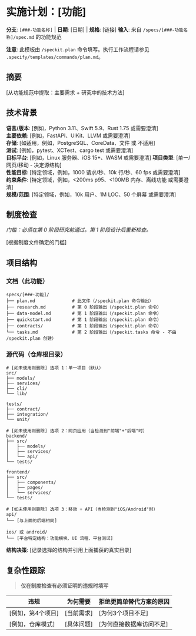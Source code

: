 # 实施计划：[功能]

**分支**: `[###-功能名称]` | **日期**: [日期] | **规格**: [链接]
**输入**: 来自 `/specs/[###-功能名称]/spec.md` 的功能规范

**注意**: 此模板由 `/speckit.plan` 命令填写。执行工作流程请参见 `.specify/templates/commands/plan.md`。

## 摘要

[从功能规范中提取：主要需求 + 研究中的技术方法]

## 技术背景

<!--
  需要操作：用项目的技术详细信息替换此部分的内容。
  这里的结构以建议性质呈现，用于指导迭代过程。
-->

**语言/版本**: [例如，Python 3.11、Swift 5.9、Rust 1.75 或需要澄清]  
**主要依赖**: [例如，FastAPI、UIKit、LLVM 或需要澄清]  
**存储**: [如适用，例如，PostgreSQL、CoreData、文件 或 不适用]  
**测试**: [例如，pytest、XCTest、cargo test 或需要澄清]  
**目标平台**: [例如，Linux 服务器、iOS 15+、WASM 或需要澄清]
**项目类型**: [单一/网页/移动 - 决定源结构]  
**性能目标**: [特定领域，例如，1000 请求/秒、10k 行/秒、60 fps 或需要澄清]  
**约束条件**: [特定领域，例如，<200ms p95、<100MB 内存、离线功能 或需要澄清]  
**规模/范围**: [特定领域，例如，10k 用户、1M LOC、50 个屏幕 或需要澄清]

## 制度检查

*门槛：必须在第 0 阶段研究前通过。第 1 阶段设计后重新检查。*

[根据制度文件确定的门槛]

## 项目结构

### 文档（此功能）

```text
specs/[###-功能]/
├── plan.md              # 此文件（/speckit.plan 命令输出）
├── research.md          # 第 0 阶段输出（/speckit.plan 命令）
├── data-model.md        # 第 1 阶段输出（/speckit.plan 命令）
├── quickstart.md        # 第 1 阶段输出（/speckit.plan 命令）
├── contracts/           # 第 1 阶段输出（/speckit.plan 命令）
└── tasks.md             # 第 2 阶段输出（/speckit.tasks 命令 - 不由 /speckit.plan 创建）
```

### 源代码（仓库根目录）
<!--
  需要操作：用此功能的具体布局替换下面的占位符树。
  删除未使用的选项并用真实路径扩展选择的结构（例如，apps/admin、packages/something）。
  交付的计划不得包含选项标签。
-->

```text
# [如未使用则删除] 选项 1：单一项目（默认）
src/
├── models/
├── services/
├── cli/
└── lib/

tests/
├── contract/
├── integration/
└── unit/

# [如未使用则删除] 选项 2：网页应用（当检测到"前端"+"后端"时）
backend/
├── src/
│   ├── models/
│   ├── services/
│   └── api/
└── tests/

frontend/
├── src/
│   ├── components/
│   ├── pages/
│   └── services/
└── tests/

# [如未使用则删除] 选项 3：移动 + API（当检测到"iOS/Android"时）
api/
└── [与上面的后端相同]

ios/ 或 android/
└── [平台特定结构：功能模块、UI 流程、平台测试]
```

**结构决策**: [记录选择的结构并引用上面捕获的真实目录]

## 复杂性跟踪

> **仅在制度检查有必须证明的违规时填写**

| 违规 | 为何需要 | 拒绝更简单替代方案的原因 |
|------|----------|-------------------------|
| [例如，第4个项目] | [当前需求] | [为何3个项目不足] |
| [例如，仓库模式] | [具体问题] | [为何直接数据库访问不足] |